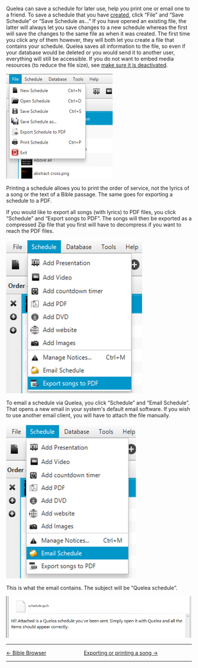 Quelea can save a schedule for later use, help you print one or email
one to a friend. To save a schedule that you have
[created](Adding_items_to_Order_of_Service.md "Adding items to Order of Service"), click “File” and
“Save Schedule” or “Save Schedule as...” If you have opened an existing
file, the latter will always let you save changes to a new schedule
whereas the first will save the changes to the same file as when it was
created. The first time you click any of them however, they will both
let you create a file that contains your schedule. Quelea saves all
information to the file, so even if your database would be deleted or
you would send it to another user, everything will still be accessible.
If you do not want to embed media resources (to reduce the file size),
see [make sure it is
deactivated](General_tab.md#embed-media-in-schedule-file "General tab").

![<File:Quelea> manual-e-072.png](Quelea_manual-e-072.png
"File:Quelea manual-e-072.png")

Printing a schedule allows you to print the order of service, not the
lyrics of a song or the text of a Bible passage. The same goes for
exporting a schedule to a PDF.

If you would like to export all songs (with lyrics) to PDF files, you
click “Schedule” and “Export songs to PDF”. The songs will then be
exported as a compressed Zip file that you first will have to decompress
if you want to reach the PDF files.

![<File:Export> to PDF.png](Export_to_PDF.png "File:Export to PDF.png")

To email a schedule via Quelea, you click “Schedule” and “Email
Schedule”. That opens a new email in your system's default email
software. If you wish to use another email client, you will have to
attach the file manually.

![<File:Quelea> manual-e-073.png](Quelea_manual-e-073.png
"File:Quelea manual-e-073.png")

This is what the email contains. The subject will be “Quelea schedule”.

![<File:Quelea> manual-e-074.png](Quelea_manual-e-074.png
"File:Quelea manual-e-074.png")

-----



[← Bible Browser](Bible_Browser.md "Bible Browser") &nbsp;&nbsp;&nbsp;&nbsp;&nbsp;&nbsp;&nbsp;&nbsp;&nbsp;&nbsp;&nbsp;&nbsp;&nbsp;&nbsp;&nbsp;&nbsp;&nbsp;&nbsp;&nbsp;&nbsp;&nbsp;&nbsp;&nbsp;&nbsp;
[Exporting or printing a song
→](Exporting_or_printing_a_song.md "Exporting or printing a song")

---
